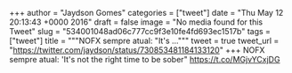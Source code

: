 
+++
author = "Jaydson Gomes"
categories = ["tweet"]
date = "Thu May 12 20:13:43 +0000 2016"
draft = false
image = "No media found for this Tweet"
slug = "534001048ad06c777cc9f3e10fe4fd693ec1517b"
tags = ["tweet"]
title = """NOFX sempre atual: "It's ..."""
tweet = true
tweet_url = "https://twitter.com/jaydson/status/730853481184133120"
+++
NOFX sempre atual: 'It's not the right time to be sober" https://t.co/MGjvYCxjDG
